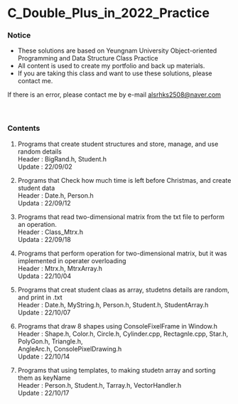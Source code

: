 # C_Double_Plus_in_2022_Practice
 ### Notice   
 - These solutions are based on Yeungnam University Object-oriented Programming and Data Structure Class Practice  
 - All content is used to create my portfolio and back up materials.  
 - If you are taking this class and want to use these solutions, please contact me.
   
 If there is an error, please contact me by e-mail
 alsrhks2508@naver.com  
 <br/><br/>
   
 ### Contents
 1. Programs that create student structures and store, manage, and use random details  
    Header : BigRand.h, Student.h  
    Update : 22/09/02
        
 2. Programs that Check how much time is left before Christmas, and create student data  
    Header : Date.h, Person.h  
    Updata : 22/09/12  
      
 3. Programs that read two-dimensional matrix from the txt file to perform an operation.  
    Header : Class_Mtrx.h  
    Updata : 22/09/18  
      
 4. Programs that perform operation for two-dimensional matrix, but it was implemented in operater overloading  
    Header : Mtrx.h, MtrxArray.h  
    Updata : 22/10/04  
      
 5. Programs that creat student claas as array, studetns details are random, and print in .txt  
    Header : Date.h, MyString.h, Person.h, Student.h, StudentArray.h  
    Update : 22/10/07  
      
 6. Programs that draw 8 shapes using ConsoleFixelFrame in Window.h  
    Header : Shape.h, Color.h, Circle.h, Cylinder.cpp, Rectagnle.cpp, Star.h, PolyGon.h, Triangle.h,  
             AngleArc.h, ConsolePixelDrawing.h   
    Update : 22/10/14  
      
 7. Programs that using templates, to making studetn array and sorting them as keyName  
    Header : Person.h, Student.h, Tarray.h, VectorHandler.h  
    Update : 22/10/17  
      
      
             
